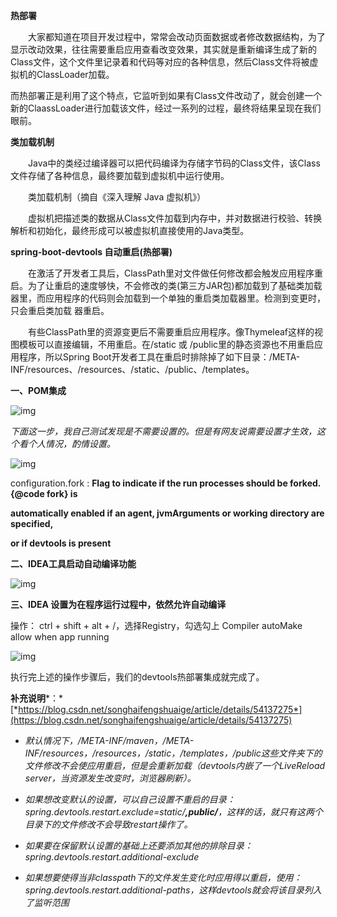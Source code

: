 **热部署**

　　大家都知道在项目开发过程中，常常会改动页面数据或者修改数据结构，为了显示改动效果，往往需要重启应用查看改变效果，其实就是重新编译生成了新的Class文件，这个文件里记录着和代码等对应的各种信息，然后Class文件将被虚拟机的ClassLoader加载。

而热部署正是利用了这个特点，它监听到如果有Class文件改动了，就会创建一个新的ClaassLoader进行加载该文件，经过一系列的过程，最终将结果呈现在我们眼前。

 

**类加载机制**

　　Java中的类经过编译器可以把代码编译为存储字节码的Class文件，该Class文件存储了各种信息，最终要加载到虚拟机中运行使用。

　　类加载机制（摘自《深入理解 Java 虚拟机》）

　　虚拟机把描述类的数据从Class文件加载到内存中，并对数据进行校验、转换解析和初始化，最终形成可以被虚拟机直接使用的Java类型。

 

**spring-boot-devtools 自动重启(热部署)**

　　在激活了开发者工具后，ClassPath里对文件做任何修改都会触发应用程序重启。为了让重启的速度够快，不会修改的类(第三方JAR包)都加载到了基础类加载器里，而应用程序的代码则会加载到一个单独的重启类加载器里。检测到变更时，只会重启类加载 器重启。

　　有些ClassPath里的资源变更后不需要重启应用程序。像Thymeleaf这样的视图模板可以直接编辑，不用重启。在/static 或 /public里的静态资源也不用重启应用程序，所以Spring Boot开发者工具在重启时排除掉了如下目录：/META-INF/resources、/resources、/static、/public、/templates。

 

**一、POM集成**

![img](https://images2018.cnblogs.com/blog/465907/201808/465907-20180827103241099-1675329980.png)

*下面这一步，我自己测试发现是不需要设置的。但是有网友说需要设置才生效，这个看个人情况，酌情设置。*

![img](https://images2018.cnblogs.com/blog/465907/201808/465907-20180827103252591-2007938990.png)

configuration.fork :  **Flag to indicate if the run processes should be forked. {@code fork} is**

**automatically enabled if an agent, jvmArguments or working directory are specified,**

**or if devtools is present**

 

**二、IDEA工具启动自动编译功能**

![img](https://images2018.cnblogs.com/blog/465907/201808/465907-20180827103308161-468342759.png)

**三、IDEA 设置为在程序运行过程中，依然允许自动编译**

操作： ctrl + shift + alt + /，选择Registry，勾选勾上 Compiler autoMake allow when app running

![img](https://images2018.cnblogs.com/blog/465907/201808/465907-20180827103326210-48452697.png)

 

执行完上述的操作步骤后，我们的devtools热部署集成就完成了。

 

**补充说明***：*[*https://blog.csdn.net/songhaifengshuaige/article/details/54137275*](https://blog.csdn.net/songhaifengshuaige/article/details/54137275)

- *默认情况下，/META-INF/maven，/META-INF/resources，/resources，/static，/templates，/public这些文件夹下的文件修改不会使应用重启，但是会重新加载（devtools内嵌了一个LiveReload server，当资源发生改变时，浏览器刷新）。*

- *如果想改变默认的设置，可以自己设置不重启的目录：spring.devtools.restart.exclude=static/**,public/**，这样的话，就只有这两个目录下的文件修改不会导致restart操作了。*
- *如果要在保留默认设置的基础上还要添加其他的排除目录：spring.devtools.restart.additional-exclude*

- *如果想要使得当非classpath下的文件发生变化时应用得以重启，使用：spring.devtools.restart.additional-paths，这样devtools就会将该目录列入了监听范围*